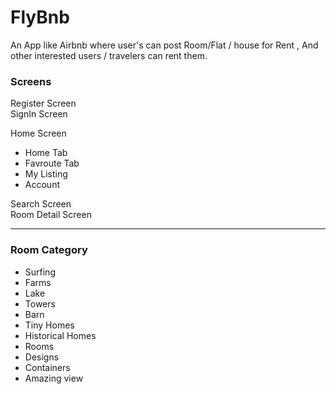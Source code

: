 # FlyBnb 

An App like Airbnb where user's can post Room/Flat / house  for Rent , And other interested users / travelers can rent them.

### Screens

Register Screen<br>
SignIn Screen

Home Screen
   - Home Tab
   - Favroute Tab
   - My Listing
   - Account

Search Screen<br>
Room Detail Screen

<hr> 

### Room Category
   - Surfing
   - Farms
   - Lake
   - Towers
   - Barn
   - Tiny Homes
   - Historical Homes
   - Rooms
   - Designs
   - Containers
   - Amazing view